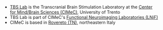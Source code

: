 - [TBS Lab](https://www.cimec.unitn.it/en/180/transcranial-brain-stimulation-lab-tbs-lab) is the Transcranial Brain Stimulation Laboratory at the [Center for Mind/Brain Sciences (CIMeC)](https://www.cimec.unitn.it/en), University of Trento
- TBS Lab is part of CIMeC's [Functional Neuroimaging Laboratories (LNiF)](https://www.cimec.unitn.it/en/69/neuroimaging-labs-lnif)
- CIMeC is based in [Rovereto (TN)](https://en.wikipedia.org/wiki/Rovereto), northeastern Italy
<!---
tbs-lab-cimec/tbs-lab-cimec is a ✨ special ✨ repository because its `README.md` (this file) appears on your GitHub profile.
You can click the Preview link to take a look at your changes.
--->
